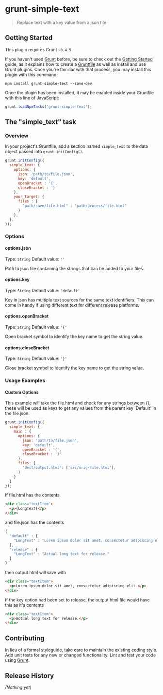 # grunt-simple-text

> Replace text with a key value from a json file

## Getting Started
This plugin requires Grunt `~0.4.5`

If you haven't used [Grunt](http://gruntjs.com/) before, be sure to check out the [Getting Started](http://gruntjs.com/getting-started) guide, as it explains how to create a [Gruntfile](http://gruntjs.com/sample-gruntfile) as well as install and use Grunt plugins. Once you're familiar with that process, you may install this plugin with this command:

```shell
npm install grunt-simple-text --save-dev
```

Once the plugin has been installed, it may be enabled inside your Gruntfile with this line of JavaScript:

```js
grunt.loadNpmTasks('grunt-simple-text');
```

## The "simple_text" task

### Overview
In your project's Gruntfile, add a section named `simple_text` to the data object passed into `grunt.initConfig()`.

```js
grunt.initConfig({
  simple_text: {
    options: {
      json: 'path/to/file.json',
      key: 'default',
      openBracket : '{',
      closeBracket : '}'
    },
    your_target: {
      files : {
        "path/save/file.html" : "path/process/file.html"
      }
    },
  },
});
```

### Options

#### options.json
Type: `String`
Default value: `''`

Path to json file containing the strings that can be added to your files.

#### options.key
Type: `String`
Default value: `'default'`

Key in json has multiple text sources for the same text identifiers. This can come in handy if using different text for different release platforms.

#### options.openBracket
Type: `String`
Default value: `'{'`

Open bracket symbol to identify the key name to get the string value.

#### options.closeBracket
Type: `String`
Default value: `'}'`

Close bracket symbol to identify the key name to get the string value.

### Usage Examples

#### Custom Options
This example will take the file.html and check for any strings between {}, these will be used as keys to get any values from the parent key 'Default' in the file.json.

```js
grunt.initConfig({
  simple_text: {
    main : {
      options: {
        json: 'path/to/file.json',
        key: 'default',
        openBracket : '{',
        closeBracket : '}'
      },
      files: {
        'dest/output.html': ['src/orig/file.html'],
      }
    }
  }
});
```

If file.html has the contents

```html
<div class="textItem">
  <p>{LongText}</p>
</div>
```

and file.json has the contents

```js
{
  "default" : {
    "LongText" : "Lorem ipsum dolor sit amet, consectetur adipiscing elit."
  },
  "release" : {
    "LongText" : "Actual long text for release."
  }
}
```

then output.html will save with

```html
<div class="textItem">
  <p>Lorem ipsum dolor sit amet, consectetur adipiscing elit.</p>
</div>
```

If the key option had been set to release, the output.html file would have this as it's contents

```html
<div class="textItem">
  <p>Actual long text for release.</p>
</div>
```

## Contributing
In lieu of a formal styleguide, take care to maintain the existing coding style. Add unit tests for any new or changed functionality. Lint and test your code using [Grunt](http://gruntjs.com/).

## Release History
_(Nothing yet)_
